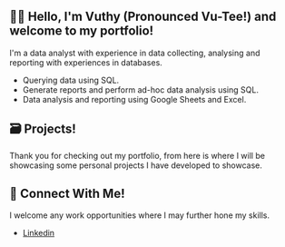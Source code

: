 ## 🙋‍♂️ Hello, I'm Vuthy (Pronounced Vu-Tee!) and welcome to my portfolio! 

I'm a data analyst with experience in data collecting, analysing and reporting with experiences in databases.

* Querying data using SQL.
* Generate reports and perform ad-hoc data analysis using SQL.
* Data analysis and reporting using Google Sheets and Excel.
## 🗃 Projects!
Thank you for checking out my portfolio, from here is where I will be showcasing some personal projects I have developed to showcase.
## 🎈 Connect With Me!
I welcome any work opportunities where I may further hone my skills.
* [Linkedin](https://www.linkedin.com/in/vuthymao/)
<!--
**vuthyM/vuthyM** is a ✨ _special_ ✨ repository because its `README.md` (this file) appears on your GitHub profile.

Here are some ideas to get you started:

- 🔭 I’m currently working on ...
- 🌱 I’m currently learning ...
- 👯 I’m looking to collaborate on ...
- 🤔 I’m looking for help with ...
- 💬 Ask me about ...
- 📫 How to reach me: ...
- 😄 Pronouns: ...
- ⚡ Fun fact: ...
-->
